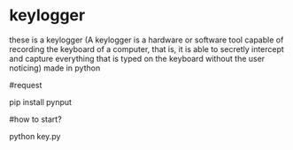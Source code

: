 # keylogger
these is a keylogger (A keylogger is a hardware or software tool capable of recording the keyboard of a computer, that is, it is able to secretly intercept and capture everything that is typed on the keyboard without the user noticing) made in python

#request

pip install pynput

#how to start?

python key.py
